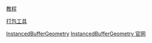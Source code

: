 
[教程](https://tympanus.net/codrops/2019/11/13/high-speed-light-trails-in-three-js/)


[打包工具](https://parceljs.org/getting_started.html)

[InstancedBufferGeometry](https://github.com/nicoptere/FluffyPredator)
[InstancedBufferGeometry 官网](https://threejs.org/docs/index.html#api/zh/core/InstancedBufferGeometry)
